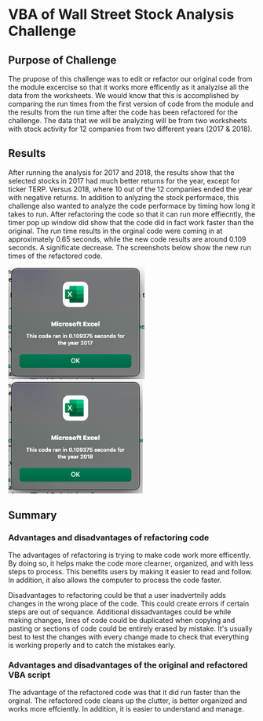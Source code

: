 # VBA of Wall Street Stock Analysis Challenge
##  Purpose of Challenge
The prupose of this challenge was to edit or refactor our original code from the module excercise so that it works more efficently as it analyzise all the data from the worksheets. We would know that this is accomplished by comparing the run times from the first version of code from the module and the results from the run time after the code has been refactored for the challenge. The data that we will be analyzing will be from two worksheets with stock activity for 12 companies from two different years (2017 & 2018). 

## Results
After running the analysis for 2017 and 2018, the results show that the selected stocks in 2017 had much better returns for the year, except for ticker TERP. Versus 2018, where 10 out of the 12 companies ended the year with negative returns.  In addition to anlyzing the stock performace, this challenge also wanted to analyze the code performace by timing how long it takes to run.  After refactoring the code so that it can run more effiecntly, the timer pop up window did show that the code did in fact work faster than the original.  The run time results in the orginal code were coming in at approximately 0.65 seconds, while the new code results are around 0.109 seconds.  A significate decrease.  The screenshots below show the new run times of the refactored code. 

![](VBA_Challenge_2017.png) ![](VBA_Challenge_2018.png)

## Summary
### Advantages and disadvantages of refactoring code
The advantages of refactoring is trying to make code work more efficently.  By doing so, it helps make the code more clearner, organized, and with less steps to process.  This benefits users by making it easier to read and follow.  In addition, it also allows the computer to process the code faster.

Disadvantages to refactoring could be that a user inadvertnily adds changes in the wrong place of the code.  This could create errors if certain steps are out of sequance.  Additional dissadvantages could be while making changes, lines of code could be duplicated when copying and pasting or sections of code could be entirely erased by mistake.  It's usually best to test the changes with every change made to check that everything is working properly and to catch the mistakes early.   

### Advantages and disadvantages of the original and refactored VBA script
The advantage of the refactored code was that it did run faster than the orginal.  The refactored code cleans up the clutter, is better organized and works more effciently.  In addition, it is easier to understand and manage.
